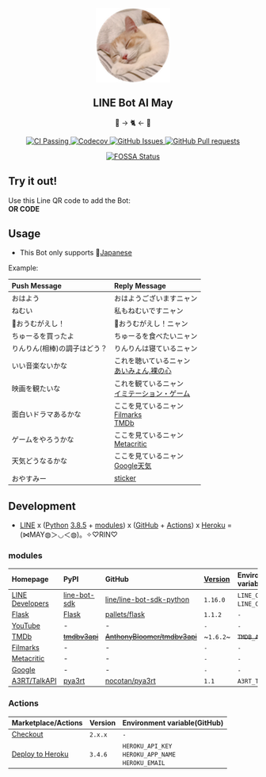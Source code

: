 <p align="center">
  <img src="https://raw.githubusercontent.com/ghsable/aimay/master/README/may.png" width="150" height="150" align="center" alt="may">
  <h2 align="center">LINE Bot AI May</h2>
  <p align="center">🤖 -> 🐈 <- 🧠</p>
</p>
  <p align="center">
    <a href="https://github.com/ghsable/aimay/actions">
      <img alt="CI Passing" src="https://github.com/ghsable/aimay/workflows/CI/badge.svg">
    </a>
    <a href="https://codecov.io/gh/ghsable/aimay">
      <img alt="Codecov" src="https://codecov.io/gh/ghsable/aimay/branch/master/graph/badge.svg">
    </a>
    <a href="https://github.com/ghsable/aimay/issues">
      <img alt="GitHub Issues" src="https://img.shields.io/github/issues/ghsable/aimay?color=0088ff">
    </a>
    <a href="https://github.com/ghsable/aimay/pulls">
      <img alt="GitHub Pull requests" src="https://img.shields.io/github/issues-pr/ghsable/aimay?color=0088ff">
    </a>
  </p>
  <p align="center">
    <a href="https://app.fossa.com/projects/git%2Bgithub.com%2Fghsable%2Faimay?ref=badge_large">
      <img alt="FOSSA Status" src="https://app.fossa.com/api/projects/git%2Bgithub.com%2Fghsable%2Faimay.svg?type=large">
    </a>
  </p>

## Try it out!
Use this Line QR code to add the Bot:  
**OR CODE**

## Usage
* This Bot only supports 🗾[Japanese](https://en.wikipedia.org/wiki/Japanese_language)

Example:

| Push Message | Reply Message |
| :--- | :--- |
| おはよう | おはようございますニャン |
| ねむい | 私もねむいですニャン |
| 🦜おうむがえし！ | 🦜おうむがえし！ニャン |
| ちゅーるを買ったよ | ちゅーるを食べたいニャン |
| りんりん(相棒)の調子はどう？ | りんりんは寝ているニャン |
| いい音楽ないかな | これを聴いているニャン<br>[あいみょん,裸の心](https://www.youtube.com/watch?v=yOAwvRmVIyo) |
| 映画を観たいな | これを観ているニャン<br>[イミテーション・ゲーム](https://filmarks.com/movies/57847) |
| 面白いドラマあるかな | ここを見ているニャン<br>[Filmarks](https://filmarks.com/list-drama/trend)<br>[TMDb](https://www.themoviedb.org/tv?language=ja) |
| ゲームをやろうかな | ここを見ているニャン<br>[Metacritic](https://www.metacritic.com/game) |
| 天気どうなるかな | ここを見ているニャン<br>[Google天気](https://www.google.co.jp/search?q=天気) |
| おやすみー | [sticker](https://developers.line.biz/media/messaging-api/sticker_list.pdf) |

## Development
* [LINE](https://line.me/ja/) x ([Python](https://www.python.org/) [3.8.5](https://github.com/ghsable/aimay/blob/master/runtime.txt) + [modules](#modules)) x ([GitHub](https://github.com/) + [Actions](#actions)) x [Heroku](https://jp.heroku.com/) = (⋈MAY◍＞◡＜◍)。✧♡RIN♡

### modules

| Homepage                                                         | PyPI                                                   | GitHub                                                                      | [Version](https://github.com/ghsable/aimay/blob/master/requirements.txt) | Environment variable(Heroku)                         |
| :---                                                             | :---                                                   | :---                                                                        | :---                                                                     | :---                                                 |
| [LINE Developers](https://developers.line.biz/ja/)               | [line-bot-sdk](https://pypi.org/project/line-bot-sdk/) | [line/line-bot-sdk-python](https://github.com/line/line-bot-sdk-python)     | `1.16.0`                                                                 | `LINE_CHANNEL_ACCESS_TOKEN`<br>`LINE_CHANNEL_SECRET` |
| [Flask](https://flask.palletsprojects.com/en/1.1.x/)             | [Flask](https://pypi.org/project/Flask/)               | [pallets/flask](https://github.com/pallets/flask)                           | `1.1.2`                                                                  | `-`                                                  |
| [YouTube](https://www.youtube.com/?gl=JP)                        | -                                                      | -                                                                           | `-`                                                                      | `-`                                                  |
| [TMDb](https://www.themoviedb.org/?language=ja)                  | ~~[tmdbv3api](https://pypi.org/project/tmdbv3api/)~~   | ~~[AnthonyBloomer/tmdbv3api](https://github.com/AnthonyBloomer/tmdbv3api)~~ | ~`1.6.2`~                                                                | ~~`TMDB_API_KEY`~~                                   |
| [Filmarks](https://filmarks.com/)                                | -                                                      | -                                                                           | `-`                                                                      | `-`                                                  |
| [Metacritic](https://www.metacritic.com/game)                    | -                                                      | -                                                                           | `-`                                                                      | `-`                                                  |
| [Google](https://www.google.com/)                                | -                                                      | -                                                                           | `-`                                                                      | `-`                                                  |
| [A3RT/TalkAPI](https://a3rt.recruit-tech.co.jp/product/talkAPI/) | [pya3rt](https://pypi.org/project/pya3rt/)             | [nocotan/pya3rt](https://github.com/nocotan/pya3rt)                         | `1.1`                                                                    | `A3RT_TALKAPI_APIKEY`                                |

### Actions
| Marketplace/Actions                                                         | Version  | Environment variable(GitHub)                            |
| :---                                                                        | :---     | :---                                                    |
| [Checkout](https://github.com/marketplace/actions/checkout)                 | `2.x.x`  | `-`                                                     |
| [Deploy to Heroku](https://github.com/marketplace/actions/deploy-to-heroku) | `3.4.6`  | `HEROKU_API_KEY`<br>`HEROKU_APP_NAME`<br>`HEROKU_EMAIL` |
